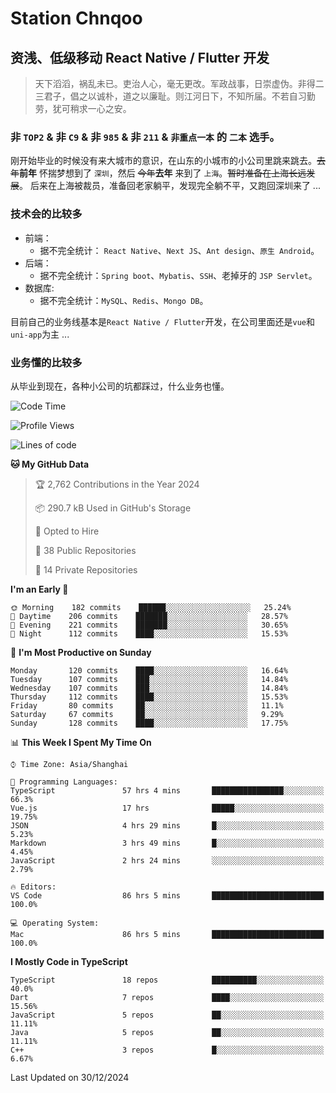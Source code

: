 # Station Chnqoo

## 资浅、低级移动 React Native / Flutter 开发

> 天下滔滔，祸乱未已。吏治人心，毫无更改。军政战事，日崇虚伪。非得二三君子，倡之以诚朴，道之以廉耻。则江河日下，不知所届。不若自习勤劳，犹可稍求一心之安。

### 非 `TOP2` & 非 `C9` & 非 `985` & 非 `211` & `非重点一本` 的 `二本` 选手。

刚开始毕业的时候没有来大城市的意识，在山东的小城市的小公司里跳来跳去。~~去年~~**前年** 怀揣梦想到了 `深圳`，然后 ~~今年~~**去年** 来到了 `上海`。~~暂时准备在上海长远发展~~。
后来在上海被裁员，准备回老家躺平，发现完全躺不平，又跑回深圳来了 ...

### 技术会的比较多

- 前端：
  - 据不完全统计： `React Native`、`Next JS`、`Ant design`、`原生 Android`。
- 后端：
  - 据不完全统计：`Spring boot`、`Mybatis`、`SSH`、老掉牙的 `JSP Servlet`。
- 数据库:
  - 据不完全统计：`MySQL`、`Redis`、`Mongo DB`。

目前自己的业务线基本是`React Native / Flutter`开发，在公司里面还是`vue`和`uni-app`为主 ...

### 业务懂的比较多

从毕业到现在，各种小公司的坑都踩过，什么业务也懂。

<!--START_SECTION:waka-->
![Code Time](http://img.shields.io/badge/Code%20Time-7%2C137%20hrs%2058%20mins-blue)

![Profile Views](http://img.shields.io/badge/Profile%20Views-0-blue)

![Lines of code](https://img.shields.io/badge/From%20Hello%20World%20I%27ve%20Written-486%20Thousand%20lines%20of%20code-blue)

**🐱 My GitHub Data** 

> 🏆 2,762 Contributions in the Year 2024
 > 
> 📦 290.7 kB Used in GitHub's Storage 
 > 
> 💼 Opted to Hire
 > 
> 📜 38 Public Repositories 
 > 
> 🔑 14 Private Repositories  
 > 
**I'm an Early 🐤** 

```text
🌞 Morning    182 commits    ██████░░░░░░░░░░░░░░░░░░░   25.24% 
🌆 Daytime    206 commits    ███████░░░░░░░░░░░░░░░░░░   28.57% 
🌃 Evening    221 commits    ███████░░░░░░░░░░░░░░░░░░   30.65% 
🌙 Night      112 commits    ████░░░░░░░░░░░░░░░░░░░░░   15.53%

```
📅 **I'm Most Productive on Sunday** 

```text
Monday       120 commits    ████░░░░░░░░░░░░░░░░░░░░░   16.64% 
Tuesday      107 commits    ███░░░░░░░░░░░░░░░░░░░░░░   14.84% 
Wednesday    107 commits    ███░░░░░░░░░░░░░░░░░░░░░░   14.84% 
Thursday     112 commits    ████░░░░░░░░░░░░░░░░░░░░░   15.53% 
Friday       80 commits     ██░░░░░░░░░░░░░░░░░░░░░░░   11.1% 
Saturday     67 commits     ██░░░░░░░░░░░░░░░░░░░░░░░   9.29% 
Sunday       128 commits    ████░░░░░░░░░░░░░░░░░░░░░   17.75%

```


📊 **This Week I Spent My Time On** 

```text
⌚︎ Time Zone: Asia/Shanghai

💬 Programming Languages: 
TypeScript               57 hrs 4 mins       ████████████████░░░░░░░░░   66.3% 
Vue.js                   17 hrs              █████░░░░░░░░░░░░░░░░░░░░   19.75% 
JSON                     4 hrs 29 mins       █░░░░░░░░░░░░░░░░░░░░░░░░   5.23% 
Markdown                 3 hrs 49 mins       █░░░░░░░░░░░░░░░░░░░░░░░░   4.45% 
JavaScript               2 hrs 24 mins       ░░░░░░░░░░░░░░░░░░░░░░░░░   2.79%

🔥 Editors: 
VS Code                  86 hrs 5 mins       █████████████████████████   100.0%

💻 Operating System: 
Mac                      86 hrs 5 mins       █████████████████████████   100.0%

```

**I Mostly Code in TypeScript** 

```text
TypeScript               18 repos            ██████████░░░░░░░░░░░░░░░   40.0% 
Dart                     7 repos             ████░░░░░░░░░░░░░░░░░░░░░   15.56% 
JavaScript               5 repos             ██░░░░░░░░░░░░░░░░░░░░░░░   11.11% 
Java                     5 repos             ██░░░░░░░░░░░░░░░░░░░░░░░   11.11% 
C++                      3 repos             █░░░░░░░░░░░░░░░░░░░░░░░░   6.67%

```



 Last Updated on 30/12/2024
<!--END_SECTION:waka-->

<!---
ChenqiaoStation/ChenqiaoStation is a ✨ special ✨ repository because its `README.md` (this file) appears on your GitHub profile.
You can click the Preview link to take a look at your changes.
--->
